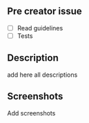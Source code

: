 ## Pre creator issue

- [ ] Read guidelines
- [ ] Tests

## Description

add here all descriptions

## Screenshots

Add screenshots


